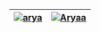 | [![arya](https://media3.giphy.com/media/v1.Y2lkPTc5MGI3NjExajR0ZGFkengyZXRwbzhzemJmZ3luMWV6bzhlemtldDhvcmt4aTIwdiZlcD12MV9pbnRlcm5hbF9naWZfYnlfaWQmY3Q9Zw/f4V2mqvv0wT9m/giphy.gif)](https://coder.husc.edu.vn/problem/pb0001) | [![Aryaa](https://i.pinimg.com/originals/6a/38/26/6a3826445f169ce496fcb21603da17e5.gif)](https://coder.husc.edu.vn/problem/pb0001) |
|----------|----------|
